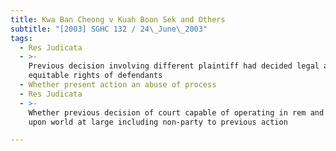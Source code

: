 ```yaml
---
title: Kwa Ban Cheong v Kuah Boon Sek and Others
subtitle: "[2003] SGHC 132 / 24\_June\_2003"
tags:
  - Res Judicata
  - >-
    Previous decision involving different plaintiff had decided legal and
    equitable rights of defendants
  - Whether present action an abuse of process
  - Res Judicata
  - >-
    Whether previous decision of court capable of operating in rem and binding
    upon world at large including non-party to previous action

---
```


